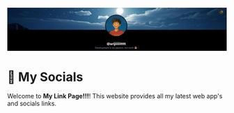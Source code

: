 ![Cover Image](public/images/cccc.jpg)

# 📌 My Socials

Welcome to **My Link Page!!!**! This website provides all my latest web app's and socials links.

